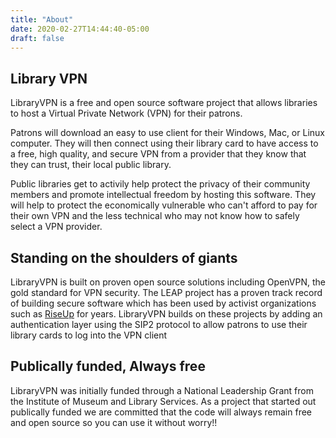 ```yaml
---
title: "About"
date: 2020-02-27T14:44:40-05:00
draft: false
---
```

## Library VPN 
LibraryVPN is a free and open source software project that allows libraries to host a Virtual Private Network (VPN) for their patrons. 

Patrons will download an easy to use client for their Windows, Mac, or Linux computer. They will then connect using their library card to have access to a free, high quality, and secure VPN from a provider that they know that they can trust, their local public library.

Public libraries get to activily help protect the privacy of their community members and promote intellectual freedom by hosting this software. They will help to protect the economically vulnerable who can't afford to pay for their own VPN and the less technical who may not know how to safely select a VPN provider.

## Standing on the shoulders of giants
LibraryVPN is built on proven open source solutions including OpenVPN, the gold standard for VPN security. The LEAP project has a proven track record of building secure software which has been used by activist organizations such as [RiseUp](https://riseup.net) for years. LibraryVPN builds on these projects by adding an authentication layer using the SIP2 protocol to allow patrons to use their library cards to log into the VPN client

## Publically funded, Always free
LibraryVPN was initially funded through a National Leadership Grant from the Institute of Museum and Library Services. As a project that started out publically funded we are committed that the code will always remain free and open source so you can use it without worry!!